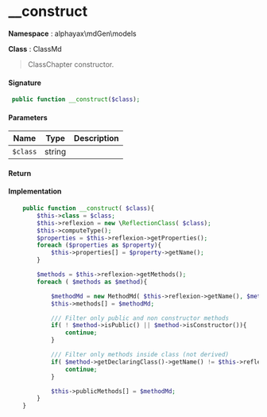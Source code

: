 
# __construct

**Namespace**  : alphayax\mdGen\models

**Class** : ClassMd


> ClassChapter constructor.


#### Signature

```php
 public function __construct($class);
```

#### Parameters

| Name | Type | Description |
|---|---|---|
| `$class` | string |  |

#### Return


#### Implementation

```php
    public function __construct( $class){
        $this->class = $class;
        $this->reflexion = new \ReflectionClass( $class);
        $this->computeType();
        $properties = $this->reflexion->getProperties();
        foreach ($properties as $property){
            $this->properties[] = $property->getName();
        }

        $methods = $this->reflexion->getMethods();
        foreach ( $methods as $method){

            $methodMd = new MethodMd( $this->reflexion->getName(), $method->getName());
            $this->methods[] = $methodMd;

            /// Filter only public and non constructor methods
            if( ! $method->isPublic() || $method->isConstructor()){
                continue;
            }

            /// Filter only methods inside class (not derived)
            if( $method->getDeclaringClass()->getName() != $this->reflexion->getName()){
                continue;
            }

            $this->publicMethods[] = $methodMd;
        }
    }

```
